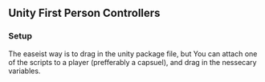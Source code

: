 ## Unity First Person Controllers

### Setup

The easeist way is to drag in the unity package file, but You can attach one of the scripts to a player (prefferably a capsuel), and drag in the nessecary variables.